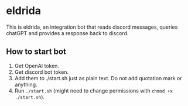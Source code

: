 # eldrida

This is eldrida, an integration bot that reads discord messages, queries chatGPT and provides a response back to discord.

## How to start bot

1. Get OpenAI token.
2. Get discord bot token.
3. Add them to ./start.sh just as plain text. Do not add quotation mark or anything.
4. Run `./start.sh` (might need to change permissions with `chmod +x ./start.sh`).
